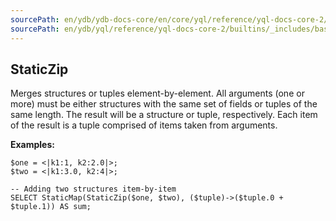 ```yaml
---
sourcePath: en/ydb/ydb-docs-core/en/core/yql/reference/yql-docs-core-2/builtins/_includes/basic/staticzip.md
sourcePath: en/ydb/yql/reference/yql-docs-core-2/builtins/_includes/basic/staticzip.md
---
```

## StaticZip

Merges structures or tuples element-by-element. All arguments (one or more) must be either structures with the same set of fields or tuples of the same length.
The result will be a structure or tuple, respectively.
Each item of the result is a tuple comprised of items taken from arguments.

**Examples:**

```yql
$one = <|k1:1, k2:2.0|>;
$two = <|k1:3.0, k2:4|>;

-- Adding two structures item-by-item
SELECT StaticMap(StaticZip($one, $two), ($tuple)->($tuple.0 + $tuple.1)) AS sum;
```

